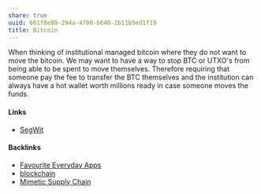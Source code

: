 ```yaml
---
share: true
uuid: 661f0e89-294a-4700-b640-2b11b5ed1f19
title: Bitcoin
---
```

When thinking of institutional managed bitcoin where they do not want to move the bitcoin. We may want to have a way to stop BTC or UTXO's from being able to be spent to move themselves. Therefore requiring that someone pay the fee to transfer the BTC themselves and the institution can always have a hot wallet worth millions ready in case someone moves the funds.

#### Links

* [SegWit](/b49d524c-d04d-48bb-9440-20fc2af95bc0)

#### Backlinks

* [Favourite Everyday Apps](/444ff7c7-77b4-483c-b801-3955d2daeb0a)
* [blockchain](/19a688e9-c7c0-4860-9007-4f07778049f9)
* [Mimetic Supply Chain](/9dd0b1b5-eecb-47c7-8755-0ddd8ec3b5a5)
